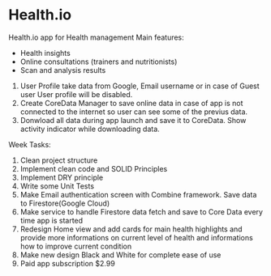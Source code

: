 # Health.io
 Health.io app for Health management
 Main features: 
 - Health insights 
 - Online consultations (trainers and nutritionists)
 - Scan and analysis results

1. User Profile take data from Google, Email username or in case of Guest user User profile will be disabled.
2. Create CoreData Manager to save online data in case of app is not connected to the internet so user can see some of the previus data.
3. Donwload all data during app launch and save it to CoreData. Show activity indicator while downloading data.


Week Tasks:
 1. Clean project structure
 2. Implement clean code and SOLID Principles 
 3. Implement DRY principle
 4. Write some Unit Tests 
 5. Make Email authentication screen with Combine framework. Save data to Firestore(Google Cloud)
 6. Make service to handle Firestore data fetch and save to Core Data every time app is started
 7. Redesign Home view and add cards for main health highlights and provide more informations on current level of health and informations how to improve current condition
 8. Make new design Black and White for complete ease of use
 9. Paid app subscription $2.99
